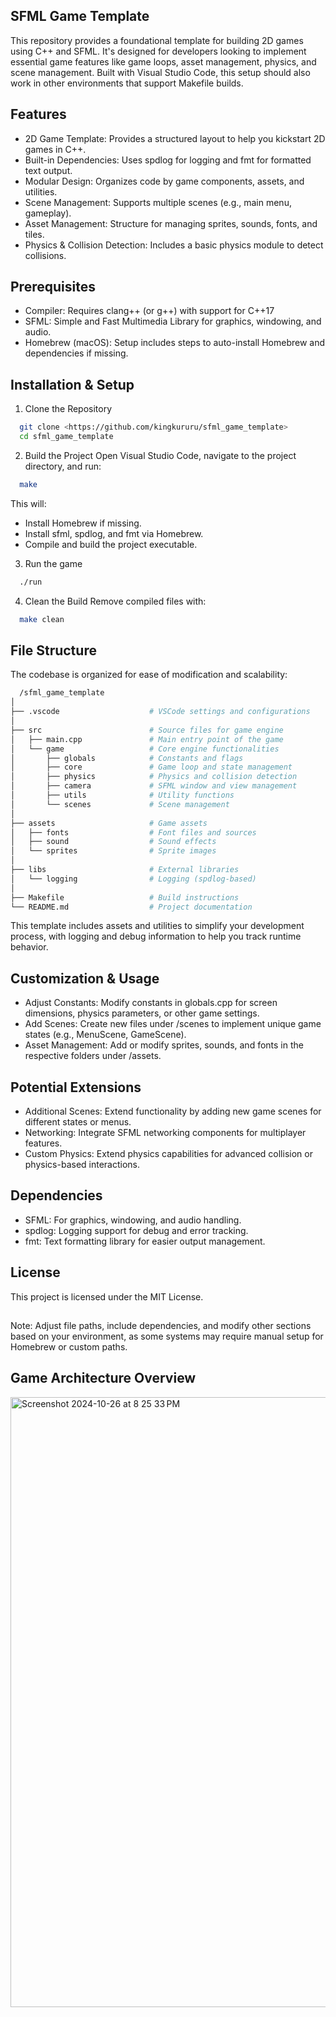 
## SFML Game Template

This repository provides a foundational template for building 2D games using C++ and SFML. It's designed for developers looking to implement essential game features like game loops, asset management, physics, and scene management. Built with Visual Studio Code, this setup should also work in other environments that support Makefile builds.



## Features

-   2D Game Template: Provides a structured layout to help you kickstart 2D games in C++.
-   Built-in Dependencies: Uses spdlog for logging and fmt for formatted text output.
-   Modular Design: Organizes code by game components, assets, and utilities.
-   Scene Management: Supports multiple scenes (e.g., main menu, gameplay).
-   Asset Management: Structure for managing sprites, sounds, fonts, and tiles.
-   Physics & Collision Detection: Includes a basic physics module to detect collisions.
## Prerequisites

-   Compiler: Requires clang++ (or g++) with support for C++17
-   SFML: Simple and Fast Multimedia Library for graphics, windowing, and audio.
-   Homebrew (macOS): Setup includes steps to auto-install Homebrew and dependencies if missing.

## Installation & Setup

1. Clone the Repository

```bash
  git clone <https://github.com/kingkururu/sfml_game_template>
  cd sfml_game_template
```

2. Build the Project
Open Visual Studio Code, navigate to the project directory, and run:
```bash
  make
```
This will:

-   Install Homebrew if missing.
-   Install sfml, spdlog, and fmt via Homebrew.
-   Compile and build the project executable.

3. Run the game 
```bash
  ./run
```
4. Clean the Build
Remove compiled files with:
```bash
  make clean
```

## File Structure
The codebase is organized for ease of modification and scalability:

```bash
  /sfml_game_template
│
├── .vscode                    # VSCode settings and configurations
│
├── src                        # Source files for game engine
│   ├── main.cpp               # Main entry point of the game
│   └── game                   # Core engine functionalities
│       ├── globals            # Constants and flags
│       ├── core               # Game loop and state management
│       ├── physics            # Physics and collision detection
│       ├── camera             # SFML window and view management
│       ├── utils              # Utility functions
│       └── scenes             # Scene management
│
├── assets                     # Game assets
│   ├── fonts                  # Font files and sources
│   ├── sound                  # Sound effects
│   └── sprites                # Sprite images
│
├── libs                       # External libraries
│   └── logging                # Logging (spdlog-based)
│
├── Makefile                   # Build instructions
└── README.md                  # Project documentation

```
This template includes assets and utilities to simplify your development process, with logging and debug information to help you track runtime behavior.



## Customization & Usage

-   Adjust Constants: Modify constants in globals.cpp for screen dimensions, physics parameters, or other game settings.
-   Add Scenes: Create new files under /scenes to implement unique game states (e.g., MenuScene, GameScene).
-   Asset Management: Add or modify sprites, sounds, and fonts in the respective folders under /assets.
## Potential Extensions
-   Additional Scenes: Extend functionality by adding new game scenes for different states or menus.
-   Networking: Integrate SFML networking components for multiplayer features.
-   Custom Physics: Extend physics capabilities for advanced collision or physics-based interactions.
## Dependencies

-   SFML: For graphics, windowing, and audio handling.
-   spdlog: Logging support for debug and error tracking.
-   fmt: Text formatting library for easier output management.

## License

This project is licensed under the MIT License.

##  

Note: Adjust file paths, include dependencies, and modify other sections based on your environment, as some systems may require manual setup for Homebrew or custom paths.
## Game Architecture Overview
<img width="976" alt="Screenshot 2024-10-26 at 8 25 33 PM" src="https://github.com/user-attachments/assets/5b57e765-6977-43a8-a479-05965d5e8a9c">
 
